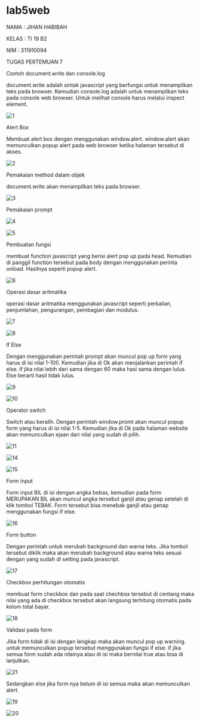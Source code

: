# lab5web

NAMA : JIHAN HABIBAH

KELAS : TI 19 B2

NIM : 311910094

TUGAS PERTEMUAN 7

Contoh document.write dan console.log

document.write adalah sintak javascript yang berfungsi untuk menampilkan teks pada browser. Kemudian console.log adalah untuk menampilkan teks pada console web browser. Untuk melihat console harus melalui inspect element. 

![1](https://user-images.githubusercontent.com/81526294/115982502-ea1f6b00-a5c5-11eb-81b3-7ac7241a042f.PNG)

Alert Box

Membuat alert box dengan menggunakan window.alert. window.alert akan memunculkan popup alert pada web browser ketika halaman tersebut di akses.

![2](https://user-images.githubusercontent.com/81526294/115982549-34a0e780-a5c6-11eb-83ad-2b992775ce6f.PNG)

Pemakaian method dalam objek

document.write akan menampilkan teks pada browser.

![3](https://user-images.githubusercontent.com/81526294/115982563-5bf7b480-a5c6-11eb-8000-4dc7d1d8db5a.PNG)

Pemakaian prompt

![4](https://user-images.githubusercontent.com/81526294/115982569-792c8300-a5c6-11eb-8cb6-323d6bba90da.PNG)

![5](https://user-images.githubusercontent.com/81526294/115982669-15568a00-a5c7-11eb-8aed-41d83293af50.PNG)

Pembuatan fungsi

membuat function javascript yang berisi alert pop up pada head. Kemudian di panggil function tersebut pada body dengan menggunakan perinta onload. Hasilnya seperti popup alert.

![6](https://user-images.githubusercontent.com/81526294/115982705-4931af80-a5c7-11eb-8ab1-f663906919a4.PNG)

Operasi dasar aritmatika

operasi dasar aritmatika menggunakan javascript seperti perkalian, penjumlahan, pengurangan, pembagian dan modulus.

![7](https://user-images.githubusercontent.com/81526294/115982724-6f574f80-a5c7-11eb-8c55-0a2ed715f09b.PNG)

![8](https://user-images.githubusercontent.com/81526294/115982728-7716f400-a5c7-11eb-9380-147334d5ace5.PNG)

If Else

Dengan menggunakan perintah prompt akan muncul pop up form yang harus di isi nilai 1-100. Kemudian jika di Ok akan menjalankan perintah if else. if jika nilai lebih dari sama dengan 60 maka hasi sama dengan lulus. Else berarti hasil tidak lulus.

![9](https://user-images.githubusercontent.com/81526294/115982754-a75e9280-a5c7-11eb-8018-ee5d47f44de8.PNG)

![10](https://user-images.githubusercontent.com/81526294/115982765-b2b1be00-a5c7-11eb-853c-56b1556fcf11.PNG)

Operator switch

Switch atau beralih. Dengan perintah window.promt akan muncul popup form yang harus di isi nilai 1-5. Kemudian jika di Ok pada halaman website akan memunculkan ejaan dari nilai yang sudah di pilih.

![11](https://user-images.githubusercontent.com/81526294/115982818-10dea100-a5c8-11eb-86ac-33f6c26dee14.PNG)

![14](https://user-images.githubusercontent.com/81526294/115982823-189e4580-a5c8-11eb-8bc2-2b546b84ae64.PNG)

![15](https://user-images.githubusercontent.com/81526294/115982837-2a7fe880-a5c8-11eb-93c2-02ad39c6f54a.PNG)

Form input

Form input BIL di isi dengan angka bebas, kemudian pada form MERUPAKAN BIL akan muncul angka tersebut ganjil atau genap setelah di klik tombol TEBAK. Form tersebut bisa menebak ganjil atau genap menggunakan fungsi if else.

![16](https://user-images.githubusercontent.com/81526294/115982890-687d0c80-a5c8-11eb-9db8-4b540da5395a.PNG)

Form button

Dengan perintah untuk merubah background dan warna teks. Jika tombol tersebut diklik maka akan merubah background atau warna teks sesuai dengan yang sudah di setting pada javascript.

![17](https://user-images.githubusercontent.com/81526294/115982917-85b1db00-a5c8-11eb-8c70-599dbf591dbb.PNG)

Checkbox perhitungan otomatis

membuat form checkbox dan pada saat chechbox tersebut di centang maka nilai yang ada di checkbox tersebut akan langsung terhitung otomatis pada kolom total bayar.

![18](https://user-images.githubusercontent.com/81526294/115982936-9b270500-a5c8-11eb-8301-05651dd7a32b.PNG)

Validasi pada form

Jika form tidak di isi dengan lengkap maka akan muncul pop up warning. untuk memunculkan popup tersebut menggunakan fungsi if else. if jika semua form sudah ada nilainya atau di isi maka bernilai true atau bisa di lanjutkan.

![21](https://user-images.githubusercontent.com/81526294/115982954-b8f46a00-a5c8-11eb-8195-9f31927766e1.PNG)

Sedangkan else jika form nya belum di isi semua maka akan memunculkan alert.

![19](https://user-images.githubusercontent.com/81526294/115982963-c6a9ef80-a5c8-11eb-808e-9481dd4dce04.PNG)

![20](https://user-images.githubusercontent.com/81526294/115982964-c873b300-a5c8-11eb-9721-35263cf4ef3f.PNG)




